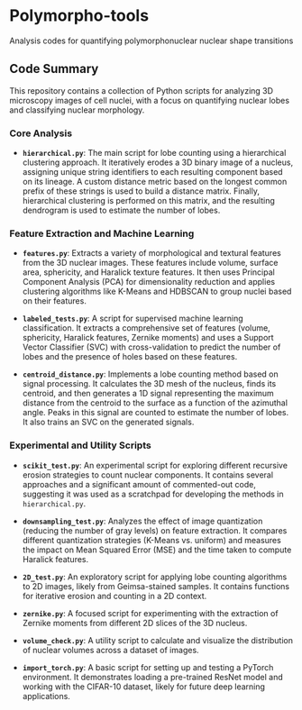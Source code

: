 # Polymorpho-tools
Analysis codes for quantifying polymorphonuclear nuclear shape transitions

## Code Summary

This repository contains a collection of Python scripts for analyzing 3D microscopy images of cell nuclei, with a focus on quantifying nuclear lobes and classifying nuclear morphology.

### Core Analysis

*   **`hierarchical.py`**: The main script for lobe counting using a hierarchical clustering approach. It iteratively erodes a 3D binary image of a nucleus, assigning unique string identifiers to each resulting component based on its lineage. A custom distance metric based on the longest common prefix of these strings is used to build a distance matrix. Finally, hierarchical clustering is performed on this matrix, and the resulting dendrogram is used to estimate the number of lobes.

### Feature Extraction and Machine Learning

*   **`features.py`**: Extracts a variety of morphological and textural features from the 3D nuclear images. These features include volume, surface area, sphericity, and Haralick texture features. It then uses Principal Component Analysis (PCA) for dimensionality reduction and applies clustering algorithms like K-Means and HDBSCAN to group nuclei based on their features.

*   **`labeled_tests.py`**: A script for supervised machine learning classification. It extracts a comprehensive set of features (volume, sphericity, Haralick features, Zernike moments) and uses a Support Vector Classifier (SVC) with cross-validation to predict the number of lobes and the presence of holes based on these features.

*   **`centroid_distance.py`**: Implements a lobe counting method based on signal processing. It calculates the 3D mesh of the nucleus, finds its centroid, and then generates a 1D signal representing the maximum distance from the centroid to the surface as a function of the azimuthal angle. Peaks in this signal are counted to estimate the number of lobes. It also trains an SVC on the generated signals.

### Experimental and Utility Scripts

*   **`scikit_test.py`**: An experimental script for exploring different recursive erosion strategies to count nuclear components. It contains several approaches and a significant amount of commented-out code, suggesting it was used as a scratchpad for developing the methods in `hierarchical.py`.

*   **`downsampling_test.py`**: Analyzes the effect of image quantization (reducing the number of gray levels) on feature extraction. It compares different quantization strategies (K-Means vs. uniform) and measures the impact on Mean Squared Error (MSE) and the time taken to compute Haralick features.

*   **`2D_test.py`**: An exploratory script for applying lobe counting algorithms to 2D images, likely from Geimsa-stained samples. It contains functions for iterative erosion and counting in a 2D context.

*   **`zernike.py`**: A focused script for experimenting with the extraction of Zernike moments from different 2D slices of the 3D nucleus.

*   **`volume_check.py`**: A utility script to calculate and visualize the distribution of nuclear volumes across a dataset of images.

*   **`import_torch.py`**: A basic script for setting up and testing a PyTorch environment. It demonstrates loading a pre-trained ResNet model and working with the CIFAR-10 dataset, likely for future deep learning applications.
